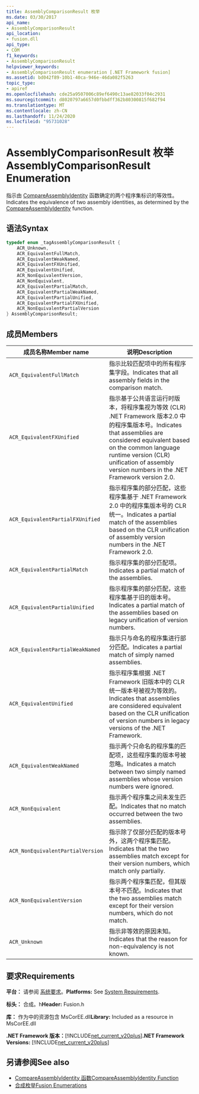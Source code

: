 ```yaml
---
title: AssemblyComparisonResult 枚举
ms.date: 03/30/2017
api_name:
- AssemblyComparisonResult
api_location:
- fusion.dll
api_type:
- COM
f1_keywords:
- AssemblyComparisonResult
helpviewer_keywords:
- AssemblyComparisonResult enumeration [.NET Framework fusion]
ms.assetid: bd042f89-10b1-40ca-946e-46da082f5263
topic_type:
- apiref
ms.openlocfilehash: cde25a9507006c89ef6490c13ae82033f04c2931
ms.sourcegitcommit: d8020797a6657d0fbbdff362b80300815f682f94
ms.translationtype: MT
ms.contentlocale: zh-CN
ms.lasthandoff: 11/24/2020
ms.locfileid: "95731028"
---
```

# <a name="assemblycomparisonresult-enumeration"></a><span data-ttu-id="9b673-102">AssemblyComparisonResult 枚举</span><span class="sxs-lookup"><span data-stu-id="9b673-102">AssemblyComparisonResult Enumeration</span></span>

<span data-ttu-id="9b673-103">指示由 [CompareAssemblyIdentity](compareassemblyidentity-function.md) 函数确定的两个程序集标识的等效性。</span><span class="sxs-lookup"><span data-stu-id="9b673-103">Indicates the equivalence of two assembly identities, as determined by the [CompareAssemblyIdentity](compareassemblyidentity-function.md) function.</span></span>  
  
## <a name="syntax"></a><span data-ttu-id="9b673-104">语法</span><span class="sxs-lookup"><span data-stu-id="9b673-104">Syntax</span></span>  
  
```cpp  
typedef enum _tagAssemblyComparisonResult {  
    ACR_Unknown,
    ACR_EquivalentFullMatch,  
    ACR_EquivalentWeakNamed,  
    ACR_EquivalentFXUnified,  
    ACR_EquivalentUnified,
    ACR_NonEquivalentVersion,  
    ACR_NonEquivalent,
    ACR_EquivalentPartialMatch,  
    ACR_EquivalentPartialWeakNamed,
    ACR_EquivalentPartialUnified,  
    ACR_EquivalentPartialFXUnified,  
    ACR_NonEquivalentPartialVersion
} AssemblyComparisonResult;  
```  
  
## <a name="members"></a><span data-ttu-id="9b673-105">成员</span><span class="sxs-lookup"><span data-stu-id="9b673-105">Members</span></span>  
  
|<span data-ttu-id="9b673-106">成员名称</span><span class="sxs-lookup"><span data-stu-id="9b673-106">Member name</span></span>|<span data-ttu-id="9b673-107">说明</span><span class="sxs-lookup"><span data-stu-id="9b673-107">Description</span></span>|  
|-----------------|-----------------|  
|`ACR_EquivalentFullMatch`|<span data-ttu-id="9b673-108">指示比较匹配项中的所有程序集字段。</span><span class="sxs-lookup"><span data-stu-id="9b673-108">Indicates that all assembly fields in the comparison match.</span></span>|  
|`ACR_EquivalentFXUnified`|<span data-ttu-id="9b673-109">指示基于公共语言运行时版本，将程序集视为等效 (CLR) .NET Framework 版本2.0 中的程序集版本号。</span><span class="sxs-lookup"><span data-stu-id="9b673-109">Indicates that assemblies are considered equivalent based on the common language runtime version (CLR) unification of assembly version numbers in the .NET Framework version 2.0.</span></span>|  
|`ACR_EquivalentPartialFXUnified`|<span data-ttu-id="9b673-110">指示程序集的部分匹配，这些程序集基于 .NET Framework 2.0 中的程序集版本号的 CLR 统一。</span><span class="sxs-lookup"><span data-stu-id="9b673-110">Indicates a partial match of the assemblies based on the CLR unification of assembly version numbers in the .NET Framework 2.0.</span></span>|  
|`ACR_EquivalentPartialMatch`|<span data-ttu-id="9b673-111">指示程序集的部分匹配项。</span><span class="sxs-lookup"><span data-stu-id="9b673-111">Indicates a partial match of the assemblies.</span></span>|  
|`ACR_EquivalentPartialUnified`|<span data-ttu-id="9b673-112">指示程序集的部分匹配，这些程序集基于旧的版本号。</span><span class="sxs-lookup"><span data-stu-id="9b673-112">Indicates a partial match of the assemblies based on legacy unification of version numbers.</span></span>|  
|`ACR_EquivalentPartialWeakNamed`|<span data-ttu-id="9b673-113">指示只与命名的程序集进行部分匹配。</span><span class="sxs-lookup"><span data-stu-id="9b673-113">Indicates a partial match of simply named assemblies.</span></span>|  
|`ACR_EquivalentUnified`|<span data-ttu-id="9b673-114">指示程序集根据 .NET Framework 旧版本中的 CLR 统一版本号被视为等效的。</span><span class="sxs-lookup"><span data-stu-id="9b673-114">Indicates that assemblies are considered equivalent based on the CLR unification of version numbers in legacy versions of the .NET Framework.</span></span>|  
|`ACR_EquivalentWeakNamed`|<span data-ttu-id="9b673-115">指示两个只命名的程序集的匹配项，这些程序集的版本号被忽略。</span><span class="sxs-lookup"><span data-stu-id="9b673-115">Indicates a match between two simply named assemblies whose version numbers were ignored.</span></span>|  
|`ACR_NonEquivalent`|<span data-ttu-id="9b673-116">指示两个程序集之间未发生匹配。</span><span class="sxs-lookup"><span data-stu-id="9b673-116">Indicates that no match occurred between the two assemblies.</span></span>|  
|`ACR_NonEquivalentPartialVersion`|<span data-ttu-id="9b673-117">指示除了仅部分匹配的版本号外，这两个程序集匹配。</span><span class="sxs-lookup"><span data-stu-id="9b673-117">Indicates that the two assemblies match except for their version numbers, which match only partially.</span></span>|  
|`ACR_NonEquivalentVersion`|<span data-ttu-id="9b673-118">指示两个程序集匹配，但其版本号不匹配。</span><span class="sxs-lookup"><span data-stu-id="9b673-118">Indicates that the two assemblies match except for their version numbers, which do not match.</span></span>|  
|`ACR_Unknown`|<span data-ttu-id="9b673-119">指示非等效的原因未知。</span><span class="sxs-lookup"><span data-stu-id="9b673-119">Indicates that the reason for non-equivalency is not known.</span></span>|  
  
## <a name="requirements"></a><span data-ttu-id="9b673-120">要求</span><span class="sxs-lookup"><span data-stu-id="9b673-120">Requirements</span></span>  

 <span data-ttu-id="9b673-121">**平台：** 请参阅 [系统要求](../../get-started/system-requirements.md)。</span><span class="sxs-lookup"><span data-stu-id="9b673-121">**Platforms:** See [System Requirements](../../get-started/system-requirements.md).</span></span>  
  
 <span data-ttu-id="9b673-122">**标头：** 合成。h</span><span class="sxs-lookup"><span data-stu-id="9b673-122">**Header:** Fusion.h</span></span>  
  
 <span data-ttu-id="9b673-123">**库：** 作为中的资源包含 MsCorEE.dll</span><span class="sxs-lookup"><span data-stu-id="9b673-123">**Library:** Included as a resource in MsCorEE.dll</span></span>  
  
 <span data-ttu-id="9b673-124">**.NET Framework 版本：**[!INCLUDE[net_current_v20plus](../../../../includes/net-current-v20plus-md.md)]</span><span class="sxs-lookup"><span data-stu-id="9b673-124">**.NET Framework Versions:** [!INCLUDE[net_current_v20plus](../../../../includes/net-current-v20plus-md.md)]</span></span>  
  
## <a name="see-also"></a><span data-ttu-id="9b673-125">另请参阅</span><span class="sxs-lookup"><span data-stu-id="9b673-125">See also</span></span>

- [<span data-ttu-id="9b673-126">CompareAssemblyIdentity 函数</span><span class="sxs-lookup"><span data-stu-id="9b673-126">CompareAssemblyIdentity Function</span></span>](compareassemblyidentity-function.md)
- [<span data-ttu-id="9b673-127">合成枚举</span><span class="sxs-lookup"><span data-stu-id="9b673-127">Fusion Enumerations</span></span>](fusion-enumerations.md)
